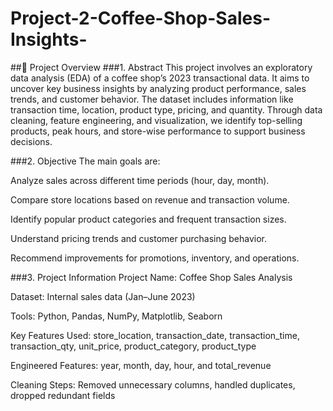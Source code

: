 # Project-2-Coffee-Shop-Sales-Insights-
##📄 Project Overview
###1. Abstract
This project involves an exploratory data analysis (EDA) of a coffee shop’s 2023 transactional data. It aims to uncover key business insights by analyzing product performance, sales trends, and customer behavior. The dataset includes information like transaction time, location, product type, pricing, and quantity. Through data cleaning, feature engineering, and visualization, we identify top-selling products, peak hours, and store-wise performance to support business decisions.

###2. Objective
The main goals are:

Analyze sales across different time periods (hour, day, month).

Compare store locations based on revenue and transaction volume.

Identify popular product categories and frequent transaction sizes.

Understand pricing trends and customer purchasing behavior.

Recommend improvements for promotions, inventory, and operations.

###3. Project Information
Project Name: Coffee Shop Sales Analysis

Dataset: Internal sales data (Jan–June 2023)

Tools: Python, Pandas, NumPy, Matplotlib, Seaborn

Key Features Used:
store_location, transaction_date, transaction_time, transaction_qty, unit_price, product_category, product_type

Engineered Features:
year, month, day, hour, and total_revenue

Cleaning Steps:
Removed unnecessary columns, handled duplicates, dropped redundant fields
